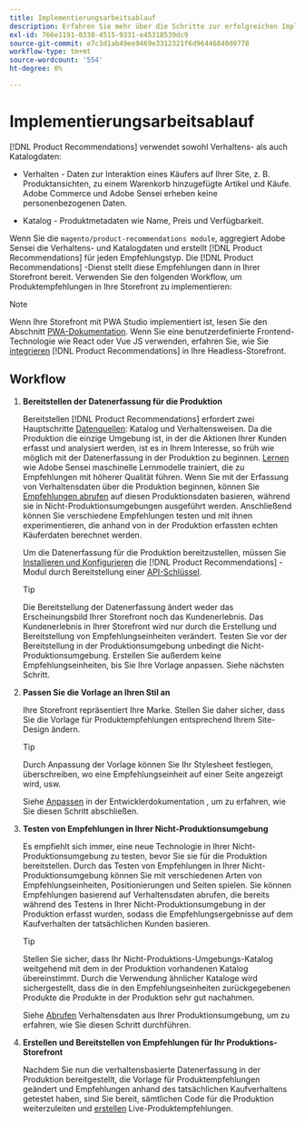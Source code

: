 ```yaml
---
title: Implementierungsarbeitsablauf
description: Erfahren Sie mehr über die Schritte zur erfolgreichen Implementierung [!DNL Product Recommendations] auf Ihrer Schaufensterfront.
exl-id: 766e1191-0330-4515-9331-e45318539dc9
source-git-commit: e7c3d1ab49ee9469e3312321f6d96446840d0778
workflow-type: tm+mt
source-wordcount: '554'
ht-degree: 0%

---
```


# Implementierungsarbeitsablauf

[!DNL Product Recommendations] verwendet sowohl Verhaltens- als auch Katalogdaten:

- Verhalten - Daten zur Interaktion eines Käufers auf Ihrer Site, z. B. Produktansichten, zu einem Warenkorb hinzugefügte Artikel und Käufe. Adobe Commerce und Adobe Sensei erheben keine personenbezogenen Daten.

- Katalog - Produktmetadaten wie Name, Preis und Verfügbarkeit.

Wenn Sie die `magento/product-recommendations module`, aggregiert Adobe Sensei die Verhaltens- und Katalogdaten und erstellt [!DNL Product Recommendations] für jeden Empfehlungstyp. Die [!DNL Product Recommendations] -Dienst stellt diese Empfehlungen dann in Ihrer Storefront bereit. Verwenden Sie den folgenden Workflow, um Produktempfehlungen in Ihre Storefront zu implementieren:

>[!NOTE]
>
> Wenn Ihre Storefront mit PWA Studio implementiert ist, lesen Sie den Abschnitt [PWA-Dokumentation](https://developer.adobe.com/commerce/pwa-studio/integrations/product-recommendations/). Wenn Sie eine benutzerdefinierte Frontend-Technologie wie React oder Vue JS verwenden, erfahren Sie, wie Sie [integrieren](headless.md) [!DNL Product Recommendations] in Ihre Headless-Storefront.

## Workflow

1. **Bereitstellen der Datenerfassung für die Produktion**

   Bereitstellen [!DNL Product Recommendations] erfordert zwei Hauptschritte [Datenquellen](type.md): Katalog und Verhaltensweisen. Da die Produktion die einzige Umgebung ist, in der die Aktionen Ihrer Kunden erfasst und analysiert werden, ist es in Ihrem Interesse, so früh wie möglich mit der Datenerfassung in der Produktion zu beginnen. [Lernen](behavioral-data.md) wie Adobe Sensei maschinelle Lernmodelle trainiert, die zu Empfehlungen mit höherer Qualität führen. Wenn Sie mit der Erfassung von Verhaltensdaten über die Produktion beginnen, können Sie [Empfehlungen abrufen](verify.md) auf diesen Produktionsdaten basieren, während sie in Nicht-Produktionsumgebungen ausgeführt werden. Anschließend können Sie verschiedene Empfehlungen testen und mit ihnen experimentieren, die anhand von in der Produktion erfassten echten Käuferdaten berechnet werden.

   Um die Datenerfassung für die Produktion bereitzustellen, müssen Sie [Installieren und Konfigurieren](install-configure.md) die [!DNL Product Recommendations] -Modul durch Bereitstellung einer [API-Schlüssel](https://docs.magento.com/user-guide/system/saas.html#apikey).

   >[!TIP]
   >
   > Die Bereitstellung der Datenerfassung ändert weder das Erscheinungsbild Ihrer Storefront noch das Kundenerlebnis. Das Kundenerlebnis in Ihrer Storefront wird nur durch die Erstellung und Bereitstellung von Empfehlungseinheiten verändert. Testen Sie vor der Bereitstellung in der Produktionsumgebung unbedingt die Nicht-Produktionsumgebung. Erstellen Sie außerdem keine Empfehlungseinheiten, bis Sie Ihre Vorlage anpassen. Siehe nächsten Schritt.

1. **Passen Sie die Vorlage an Ihren Stil an**

   Ihre Storefront repräsentiert Ihre Marke. Stellen Sie daher sicher, dass Sie die Vorlage für Produktempfehlungen entsprechend Ihrem Site-Design ändern.

   >[!TIP]
   >
   > Durch Anpassung der Vorlage können Sie Ihr Stylesheet festlegen, überschreiben, wo eine Empfehlungseinheit auf einer Seite angezeigt wird, usw.

   Siehe [Anpassen](https://devdocs.magento.com/recommendations/customize.html) in der Entwicklerdokumentation , um zu erfahren, wie Sie diesen Schritt abschließen.

1. **Testen von Empfehlungen in Ihrer Nicht-Produktionsumgebung**

   Es empfiehlt sich immer, eine neue Technologie in Ihrer Nicht-Produktionsumgebung zu testen, bevor Sie sie für die Produktion bereitstellen. Durch das Testen von Empfehlungen in Ihrer Nicht-Produktionsumgebung können Sie mit verschiedenen Arten von Empfehlungseinheiten, Positionierungen und Seiten spielen. Sie können Empfehlungen basierend auf Verhaltensdaten abrufen, die bereits während des Testens in Ihrer Nicht-Produktionsumgebung in der Produktion erfasst wurden, sodass die Empfehlungsergebnisse auf dem Kaufverhalten der tatsächlichen Kunden basieren.

   >[!TIP]
   >
   > Stellen Sie sicher, dass Ihr Nicht-Produktions-Umgebungs-Katalog weitgehend mit dem in der Produktion vorhandenen Katalog übereinstimmt. Durch die Verwendung ähnlicher Kataloge wird sichergestellt, dass die in den Empfehlungseinheiten zurückgegebenen Produkte die Produkte in der Produktion sehr gut nachahmen.

   Siehe [Abrufen](staging-environment.md) Verhaltensdaten aus Ihrer Produktionsumgebung, um zu erfahren, wie Sie diesen Schritt durchführen.

1. **Erstellen und Bereitstellen von Empfehlungen für Ihr Produktions-Storefront**

   Nachdem Sie nun die verhaltensbasierte Datenerfassung in der Produktion bereitgestellt, die Vorlage für Produktempfehlungen geändert und Empfehlungen anhand des tatsächlichen Kaufverhaltens getestet haben, sind Sie bereit, sämtlichen Code für die Produktion weiterzuleiten und [erstellen](create.md) Live-Produktempfehlungen.
